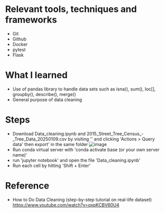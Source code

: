 # Relevant tools, techniques and frameworks
- Git
- Github
- Docker
- pytest
- Flask

# What I learned
- Use of pandas library to handle data sets such as isna(), sum(), loc[], groupby(), describe(), merge()
- General purpose of data cleaning
  
# Steps
- Download Data_cleaning.ipynb and 2015_Street_Tree_Census_-_Tree_Data_20250109.csv by visiting '' and clicking 'Actions > Query data' then export' in the same folder ![image](https://github.com/user-attachments/assets/1bc2b184-1a78-4b7e-8886-2df5208d54c1)
- Run conda virtual server with 'conda activate base (or your own server name)'
- run 'jupyter notebook' and open the file 'Data_cleaning.ipynb'
- Run each cell by hitting 'Shift + Enter'

# Reference
- How to Do Data Cleaning (step-by-step tutorial on real-life dataset) https://www.youtube.com/watch?v=qxpKCBV60U4
